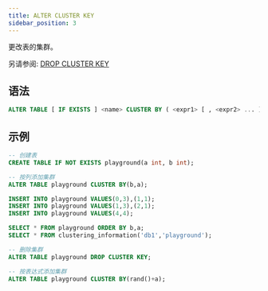 ```yaml
---
title: ALTER CLUSTER KEY
sidebar_position: 3
---
```


更改表的集群。

另请参阅:
[DROP CLUSTER KEY](./dml-drop-cluster-key.md)

## 语法

```sql
ALTER TABLE [ IF EXISTS ] <name> CLUSTER BY ( <expr1> [ , <expr2> ... ] )
```

## 示例

```sql
-- 创建表
CREATE TABLE IF NOT EXISTS playground(a int, b int);

-- 按列添加集群
ALTER TABLE playground CLUSTER BY(b,a);

INSERT INTO playground VALUES(0,3),(1,1);
INSERT INTO playground VALUES(1,3),(2,1);
INSERT INTO playground VALUES(4,4);

SELECT * FROM playground ORDER BY b,a;
SELECT * FROM clustering_information('db1','playground');

-- 删除集群
ALTER TABLE playground DROP CLUSTER KEY;

-- 按表达式添加集群
ALTER TABLE playground CLUSTER BY(rand()+a);
```
